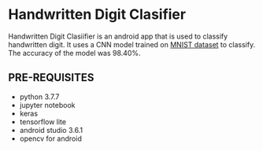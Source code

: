 # Handwritten Digit Clasifier

Handwritten Digit Clasiifier is an android app that is used to classify handwritten digit. It uses a CNN model trained on [MNIST dataset](http://yann.lecun.com/exdb/mnist/) to classify. The accuracy of the model was 98.40%. 

## PRE-REQUISITES
* python 3.7.7
* jupyter notebook
* keras
* tensorflow lite
* android studio 3.6.1
* opencv for android
